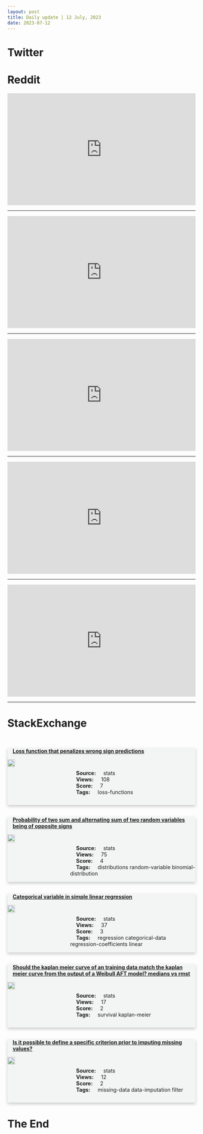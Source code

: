 ```yaml
---
layout: post
title: Daily update | 12 July, 2023
date: 2023-07-12
---
```


<script async src="https://platform.twitter.com/widgets.js" charset="utf-8"></script>


<script src='https://storage.ko-fi.com/cdn/scripts/overlay-widget.js'></script>
<script>
  kofiWidgetOverlay.draw('themldojo', {
    'type': 'floating-chat',
    'floating-chat.donateButton.text': 'Support me',
    'floating-chat.donateButton.background-color': '#f45d22',
    'floating-chat.donateButton.text-color': '#fff'
  });
</script>

# Twitter 

<blockquote class="twitter-tweet"><a href="https://twitter.com/fchollet/status/1678777783848419330"></a></blockquote>

<blockquote class="twitter-tweet"><a href="https://twitter.com/emollick/status/1678615507128164354"></a></blockquote>

<blockquote class="twitter-tweet"><a href="https://twitter.com/TomMitchellData/status/1678675987964346368"></a></blockquote>

<blockquote class="twitter-tweet"><a href="https://twitter.com/iamtrask/status/1678684551558623232"></a></blockquote>

<blockquote class="twitter-tweet"><a href="https://twitter.com/nytimes/status/1678564786441797633"></a></blockquote>

<blockquote class="twitter-tweet"><a href="https://twitter.com/TensorFlow/status/1678803144807948288"></a></blockquote>

<blockquote class="twitter-tweet"><a href="https://twitter.com/stanfordnlp/status/1678587203692163074"></a></blockquote>

<blockquote class="twitter-tweet"><a href="https://twitter.com/karpathy/status/1678738643110842371"></a></blockquote>

<blockquote class="twitter-tweet"><a href="https://twitter.com/GoogleDeepMind/status/1678767468356210689"></a></blockquote>

<blockquote class="twitter-tweet"><a href="https://twitter.com/GoogleAI/status/1678823610092490752"></a></blockquote>

# Reddit 

<iframe id="reddit-embed" src="https://www.redditmedia.com/r/datascience/comments/14wd7kx/some_companies_are_laying_people_off_so_they_can?ref_source=embed&amp;ref=share&amp;embed=true" sandbox="allow-scripts allow-same-origin allow-popups" style="border: none;" height="300" width="100%" scrolling="yes"></iframe>
<hr style="width:100%;text-align:left;margin-left:0">
<iframe id="reddit-embed" src="https://www.redditmedia.com/r/dataengineering/comments/14ws2ht/partition_by_whatever?ref_source=embed&amp;ref=share&amp;embed=true" sandbox="allow-scripts allow-same-origin allow-popups" style="border: none;" height="300" width="100%" scrolling="yes"></iframe>
<hr style="width:100%;text-align:left;margin-left:0">
<iframe id="reddit-embed" src="https://www.redditmedia.com/r/MachineLearning/comments/14wxda9/d_keras_30_announcement_keras_for_tensorflow_jax?ref_source=embed&amp;ref=share&amp;embed=true" sandbox="allow-scripts allow-same-origin allow-popups" style="border: none;" height="300" width="100%" scrolling="yes"></iframe>
<hr style="width:100%;text-align:left;margin-left:0">
<iframe id="reddit-embed" src="https://www.redditmedia.com/r/datascience/comments/14wzrt7/hiring_managers_is_there_a_reason_for_an_iclevel?ref_source=embed&amp;ref=share&amp;embed=true" sandbox="allow-scripts allow-same-origin allow-popups" style="border: none;" height="300" width="100%" scrolling="yes"></iframe>
<hr style="width:100%;text-align:left;margin-left:0">
<iframe id="reddit-embed" src="https://www.redditmedia.com/r/datascience/comments/14wov22/senior_coworker_refuses_to_do_any_work_at_all?ref_source=embed&amp;ref=share&amp;embed=true" sandbox="allow-scripts allow-same-origin allow-popups" style="border: none;" height="300" width="100%" scrolling="yes"></iframe>
<hr style="width:100%;text-align:left;margin-left:0">

<style>
.card {
box-shadow: 0 4px 8px 0 rgba(0,0,0,0.2);
transition: 0.3s;
width: 100%;
background-color: #F3F4F4;
}
p{
    margin-left:  3em;
    padding-top: 1em;
}
.part2{
    display: grid;
    grid-template-columns: 1fr 3fr;
}
h4{
    margin: 1em;
}

.card:hover {
box-shadow: 0 8px 16px 0 rgba(0,0,0,0.2);
}
b {
padding: 2px 16px;
}
</style>
  
# StackExchange 


  <br>
  <div class="card">
  <h4><a href='https://stats.stackexchange.com/questions/621102/loss-function-that-penalizes-wrong-sign-predictions'>Loss function that penalizes wrong sign predictions</a></h4> 
  <div class="part2">
      <img src="https://cdn.sstatic.net/Sites/stats/Img/apple-touch-icon@2.png?v=344f57aa10cc" alt="Img missing!" style="width:40%">
      <p><b>Source:</b> stats<br><b>Views:</b> 108<br><b>Score:</b> 7<br><b>Tags:</b> <span class="badge badge-dark">loss-functions</span></p> 
  </div>
  </div>
      
  <br>
  <div class="card">
  <h4><a href='https://stats.stackexchange.com/questions/621071/probability-of-two-sum-and-alternating-sum-of-two-random-variables-being-of-oppo'>Probability of two sum and alternating sum of two random variables being of opposite signs</a></h4> 
  <div class="part2">
      <img src="https://cdn.sstatic.net/Sites/stats/Img/apple-touch-icon@2.png?v=344f57aa10cc" alt="Img missing!" style="width:40%">
      <p><b>Source:</b> stats<br><b>Views:</b> 75<br><b>Score:</b> 4<br><b>Tags:</b> <span class="badge badge-dark">distributions</span> <span class="badge badge-dark">random-variable</span> <span class="badge badge-dark">binomial-distribution</span></p> 
  </div>
  </div>
      
  <br>
  <div class="card">
  <h4><a href='https://stats.stackexchange.com/questions/621131/categorical-variable-in-simple-linear-regression'>Categorical variable in simple linear regression</a></h4> 
  <div class="part2">
      <img src="https://cdn.sstatic.net/Sites/stats/Img/apple-touch-icon@2.png?v=344f57aa10cc" alt="Img missing!" style="width:40%">
      <p><b>Source:</b> stats<br><b>Views:</b> 37<br><b>Score:</b> 3<br><b>Tags:</b> <span class="badge badge-dark">regression</span> <span class="badge badge-dark">categorical-data</span> <span class="badge badge-dark">regression-coefficients</span> <span class="badge badge-dark">linear</span></p> 
  </div>
  </div>
      
  <br>
  <div class="card">
  <h4><a href='https://stats.stackexchange.com/questions/621138/should-the-kaplan-meier-curve-of-an-training-data-match-the-kaplan-meier-curve-f'>Should the kaplan meier curve of an training data match the kaplan meier curve from the output of a Weibull AFT model? medians vs rmst</a></h4> 
  <div class="part2">
      <img src="https://cdn.sstatic.net/Sites/stats/Img/apple-touch-icon@2.png?v=344f57aa10cc" alt="Img missing!" style="width:40%">
      <p><b>Source:</b> stats<br><b>Views:</b> 17<br><b>Score:</b> 2<br><b>Tags:</b> <span class="badge badge-dark">survival</span> <span class="badge badge-dark">kaplan-meier</span></p> 
  </div>
  </div>
      
  <br>
  <div class="card">
  <h4><a href='https://stats.stackexchange.com/questions/621081/is-it-possible-to-define-a-specific-criterion-prior-to-imputing-missing-values'>Is it possible to define a specific criterion prior to imputing missing values?</a></h4> 
  <div class="part2">
      <img src="https://cdn.sstatic.net/Sites/stats/Img/apple-touch-icon@2.png?v=344f57aa10cc" alt="Img missing!" style="width:40%">
      <p><b>Source:</b> stats<br><b>Views:</b> 12<br><b>Score:</b> 2<br><b>Tags:</b> <span class="badge badge-dark">missing-data</span> <span class="badge badge-dark">data-imputation</span> <span class="badge badge-dark">filter</span></p> 
  </div>
  </div>
      
# The End